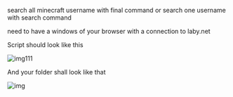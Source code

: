 search all minecraft username with final command or search one username with search command

need to have a windows of your browser with a connection to laby.net


Script should look like this

![img111](https://imgur.com/qzhp3Se)


And your folder shall look like that

![img](https://imgur.com/IID1HZF)
